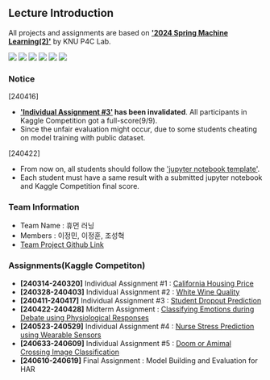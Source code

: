 ## Lecture Introduction
All projects and assignments are based on [**'2024 Spring Machine Learning(2)'**](https://knu-p4c-lab.github.io/lectures/bb2bca2d-537e-5332-82b1-cf8f07ca885b/) by KNU P4C Lab.

<img src="https://img.shields.io/badge/Python-3776AB?style=for-the-badge&logo=Python&logoColor=white"> <img src="https://img.shields.io/badge/Jupyter-F37626?style=for-the-badge&logo=Jupyter&logoColor=white"> <img src="https://img.shields.io/badge/Kaggle-20BEFF?style=for-the-badge&logo=Kaggle&logoColor=white"> <img src="https://img.shields.io/badge/ScikitLearn-F7931E?style=for-the-badge&logo=ScikitLearn&logoColor=white"> <img src="https://img.shields.io/badge/Tensorflow-FF6F00?style=for-the-badge&logo=Tensorflow&logoColor=white"> <img src="https://img.shields.io/badge/Keras-D00000?style=for-the-badge&logo=Keras&logoColor=white"> 

### Notice
[240416]
- **['Individual Assignment #3'](https://www.kaggle.com/competitions/2024-knu-ml-ind-asmt3) has been invalidated**. All participants in Kaggle Competition got a full-score(9/9).
- Since the unfair evaluation might occur, due to some students cheating on model training with public dataset.

[240422]
- From now on, all students should follow the ['jupyter notebook template'](https://colab.research.google.com/drive/1BWC3u2pijI48jpgaoxy4vkn3f5i6U_v8?usp=sharing). 
- Each student must have a same result with a submitted jupyter notebook and Kaggle Competition final score.

### Team Information
- Team Name : 휴먼 러닝
- Members : 이정민, 이정훈, 조성혁
- [Team Project Github Link](https://github.com/users/liebenholz/projects/2)

### Assignments(Kaggle Competiton)
- **[240314-240320]**  Individual Assignment #1 : [California Housing Price](https://www.kaggle.com/competitions/2024-knu-ml-ind-asmt1)
- **[240328-240403]**  Individual Assignment #2 : [White Wine Quality](https://www.kaggle.com/competitions/2024-knu-ml-ind-asmt2)
- **[240411-240417]**  Individual Assignment #3 : [Student Dropout Prediction](https://www.kaggle.com/competitions/2024-knu-ml-ind-asmt3)
- **[240422-240428]**  Midterm Assignment : [Classifying Emotions during Debate using Physiological Responses](https://www.kaggle.com/competitions/2024-knu-ml-midterm)
- **[240523-240529]**  Individual Assignment #4 : [Nurse Stress Prediction using Wearable Sensors](https://www.kaggle.com/competitions/2024-knu-ml-ind-asmt4)
- **[240633-240609]**  Individual Assignment #5 : [Doom or Amimal Crossing Image Classification](https://www.kaggle.com/competitions/2024-knu-ml-ind-asmt5)
- **[240610-240619]**  Final Assignment : Model Building and Evaluation for HAR

